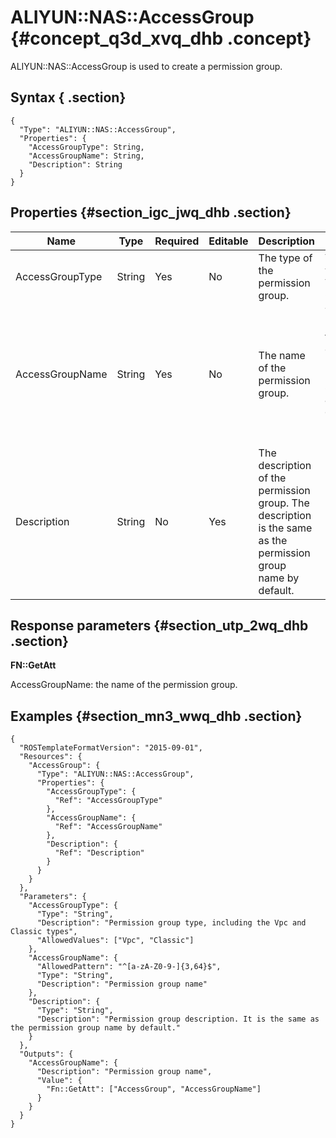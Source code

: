 # ALIYUN::NAS::AccessGroup {#concept_q3d_xvq_dhb .concept}

ALIYUN::NAS::AccessGroup is used to create a permission group.

## Syntax { .section}

```
{
  "Type": "ALIYUN::NAS::AccessGroup",
  "Properties": {
    "AccessGroupType": String,
    "AccessGroupName": String,
    "Description": String
  }
}
```

## Properties {#section_igc_jwq_dhb .section}

|Name|Type|Required|Editable|Description|Validity|
|----|----|--------|--------|-----------|--------|
|AccessGroupType|String|Yes|No|The type of the permission group.|Valid values: VPC and Classic.|
|AccessGroupName|String|Yes|No|The name of the permission group.|The name must be 3 to 64 characters in length. It must start with a letter, digit, or hyphen \(-\).|
|Description|String|No|Yes|The description of the permission group. The description is the same as the permission group name by default.|None|

## Response parameters {#section_utp_2wq_dhb .section}

**FN::GetAtt**

AccessGroupName: the name of the permission group.

## Examples {#section_mn3_wwq_dhb .section}

```
{
  "ROSTemplateFormatVersion": "2015-09-01",
  "Resources": {
    "AccessGroup": {
      "Type": "ALIYUN::NAS::AccessGroup",
      "Properties": {
        "AccessGroupType": {
          "Ref": "AccessGroupType"
        },
        "AccessGroupName": {
          "Ref": "AccessGroupName"
        },
        "Description": {
          "Ref": "Description"
        }
      }
    }
  },
  "Parameters": {
    "AccessGroupType": {
      "Type": "String",
      "Description": "Permission group type, including the Vpc and Classic types",
      "AllowedValues": ["Vpc", "Classic"]
    },
    "AccessGroupName": {
      "AllowedPattern": "^[a-zA-Z0-9-]{3,64}$",
      "Type": "String",
      "Description": "Permission group name"
    },
    "Description": {
      "Type": "String",
      "Description": "Permission group description. It is the same as the permission group name by default."
    }
  },
  "Outputs": {
    "AccessGroupName": {
      "Description": "Permission group name",
      "Value": {
        "Fn::GetAtt": ["AccessGroup", "AccessGroupName"]
      }
    }
  }
}
```

